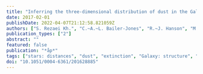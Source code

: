 ```yaml
---
title: "Inferring the three-dimensional distribution of dust in the Galaxy with a non-parametric method . Preparing for Gaia"
date: 2017-02-01
publishDate: 2022-04-07T21:12:58.821059Z
authors: ["S. Rezaei Kh.", "C.~A.~L. Bailer-Jones", "R.~J. Hanson", "M. Fouesneau"]
publication_types: ["2"]
abstract: ""
featured: false
publication: "*åp*"
tags: ["stars: distances", "dust", "extinction", "Galaxy: structure", "reference systems", "Astrophysics - Astrophysics of Galaxies"]
doi: "10.1051/0004-6361/201628885"
---
```


